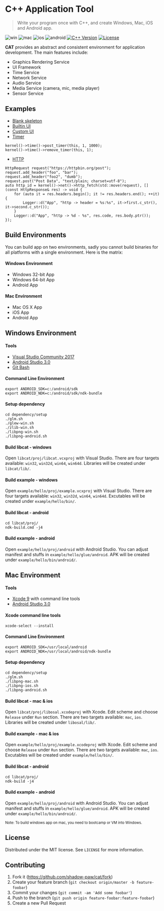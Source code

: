 # C++ Application Tool
> Write your program once with C++, and create Windows, Mac, iOS and Android app.

![win](https://img.shields.io/badge/win-pass-brightgreen.svg)
![mac](https://img.shields.io/badge/mac-pass-brightgreen.svg)
![ios](https://img.shields.io/badge/ios-pass-brightgreen.svg)
![android](https://img.shields.io/badge/android-pass-brightgreen.svg)
[![C++ Version][cpp-image]][cpp-url]
[![License][license-image]][license-url]

**CAT** provides an abstract and consistent environment for application development. The main features include:
- Graphics Rendering Service
- UI Framework
- Time Service
- Network Service
- Audio Service
- Media Service (camera, mic, media player)
- Sensor Service

## Examples
- [Blank skeleton](example/blank/src/bootapp.cpp)
- [Builtin UI](example/ui_builtin/src/bootapp.cpp)
- [Custom UI](example/ui_custom/src/bootapp.cpp)
- [Timer](example/timer/src/bootapp.cpp)
```
kernel()->time()->post_timer(this, 1, 1000);
kernel()->time()->remove_timer(this, 1);
```
- [HTTP](example/http/src/bootapp.cpp)
```
HttpRequest request("https://httpbin.org/post");
request.add_header("foo", "bar");
request.add_header("foo2", "dumb");
request.post("Post Data", "text/plain; charset=utf-8");
auto http_id = kernel()->net()->http_fetch(std::move(request), [](const HttpResponse& res) -> void {
    for (auto it = res.headers.begin(); it != res.headers.end(); ++it) {
        Logger::d("App", "http -> header = %s:%s", it->first.c_str(), it->second.c_str());
    }
    Logger::d("App", "http -> %d - %s", res.code, res.body.ptr());
});
```

## Build Environments
You can build app on two environments, sadly you cannot build binaries for all platforms with a single environment. Here is the matrix:

#### Windows Environment
- Windows 32-bit App
- Windows 64-bit App
- Android App

#### Mac Environment
- Mac OS X App
- iOS App
- Android App

## Windows Environment
#### Tools
- [Visual Studio Community 2017][visualstudio-url]
- [Android Studio 3.0][android-url]
- [Git Bash][git-url]

#### Command Line Environment
```
export ANDROID_SDK=c:/android/sdk
export ANDROID_NDK=c:/android/sdk/ndk-bundle
```

#### Setup dependency
```
cd dependency/setup
./glm.sh
./glew-win.sh
./zlib-win.sh
./libpng-win.sh
./libpng-android.sh
```

#### Build libcat - windows
Open `libcat/proj/libcat.vcxproj` with Visual Studio. There are four targets available: `win32`, `win32d`, `win64`, `win64d`. Libraries will be created under `libcat/lib/`.

#### Build example - windows
Open `example/hello/proj/example.vcxproj` with Visual Studio. There are four targets available: `win32`, `win32d`, `win64`, `win64d`. Excutables will be created under `example/hello/bin/`.

#### Build libcat - android
```
cd libcat/proj/
ndk-build.cmd -j4
```
  
#### Build example - android
Open `example/hello/proj/android` with Android Studio. You can adjust manifest and stuffs in `example/hello/glue/android`. APK will be created under `example/hello/bin/android/`.

## Mac Environment
#### Tools
- [Xcode 9][xcode-url] with command line tools
- [Android Studio 3.0][android-url]

#### Xcode command line tools
```
xcode-select --install
```

#### Command Line Environment
```
export ANDROID_SDK=/usr/local/android
export ANDROID_NDK=/usr/local/android/ndk-bundle
```

#### Setup dependency
```
cd dependency/setup
./glm.sh
./libpng-mac.sh
./libpng-ios.sh
./libpng-android.sh
```

#### Build libcat - mac & ios
Open `libcat/proj/libosal.xcodeproj` with Xcode. Edit scheme and choose ``Release`` under ``Run`` section. There are two targets available: `mac`, `ios`. Libraries will be created under `libosal/lib/`.

#### Build example - mac & ios
Open `example/hello/proj/example.xcodeproj` with Xcode. Edit scheme and choose ``Release`` under ``Run`` section. There are two targets available: `mac`, `ios`. Excutables will be created under `example/hello/bin/`.

#### Build libcat - android
```
cd libcat/proj/
ndk-build -j4
```

#### Build example - android
Open `example/hello/proj/android` with Android Studio. You can adjust manifest and stuffs in `example/hello/glue/android`. APK will be created under `example/hello/bin/android/`.

<sup>Note: To build windows app on mac, you need to bootcamp or VM into Windows.</sup>

## License

Distributed under the MIT license. See ``LICENSE`` for more information.

## Contributing

1. Fork it (<https://github.com/shadow-paw/cat/fork>)
2. Create your feature branch (`git checkout origin/master -b feature-foobar`)
3. Commit your changes (`git commit -am 'Add some foobar'`)
4. Push to the branch (`git push origin feature-foobar:feature-foobar`)
5. Create a new Pull Request

<!-- Markdown link & img dfn's -->
[cpp-image]: https://img.shields.io/badge/c%2B%2B-14-green.svg
[cpp-url]: https://en.wikipedia.org/wiki/C%2B%2B14
[license-image]: https://img.shields.io/badge/license-MIT-blue.svg
[license-url]: LICENSE
[visualstudio-url]: https://www.visualstudio.com/downloads/
[xcode-url]: https://developer.apple.com/xcode/
[android-url]: https://developer.android.com/studio/preview/index.html
[git-url]: https://git-scm.com/downloads
